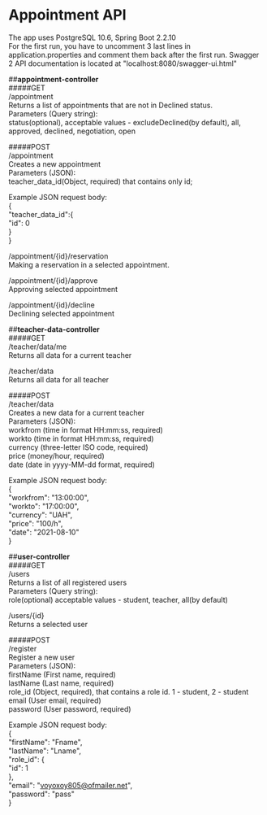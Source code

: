 # Appointment API
The app uses PostgreSQL 10.6, Spring Boot 2.2.10  
For the first run, you have to uncomment 3 last lines in application.properties and comment them back after the first run. Swagger 2 API documentation is located at "localhost:8080/swagger-ui.html"

##**appointment-controller**  
#####GET  
/appointment  
Returns a list of appointments that are not in Declined status.  
Parameters (Query string):  
status(optional), acceptable values - excludeDeclined(by default), all, approved, declined, negotiation, open  
  
  
#####POST  
/appointment  
Creates a new appointment  
Parameters (JSON):  
teacher_data_id(Object, required) that contains only id;  
  
Example JSON request body:  
{  
	"teacher_data_id":{  	
	    "id": 0  
	}  
}
  
  
/appointment/{id}/reservation  
Making a reservation in a selected appointment.  
  
  
/appointment/{id}/approve  
Approving selected appointment  
  
  
/appointment/{id}/decline  
Declining selected appointment  
  
  
  
##**teacher-data-controller**  
#####GET  
/teacher/data/me  
Returns all data for a current teacher  
  
  
/teacher/data  
Returns all data for all teacher  
  
  
#####POST  
/teacher/data  
Creates a new data for a current teacher  
Parameters (JSON):  
workfrom (time in format HH:mm:ss, required)  
workto (time in format HH:mm:ss, required)  
currency (three-letter ISO code, required)  
price (money/hour, required)  
date (date in yyyy-MM-dd format, required)  
  
 Example JSON request body:    
 {  
  	"workfrom": "13:00:00",  
  	"workto": "17:00:00",  
  	"currency": "UAH",  
  	"price": "100/h",  
  	"date": "2021-08-10"  
 }  
  
  ##**user-controller**  
  #####GET  
  /users  
  Returns a list of all registered users  
  Parameters (Query string):  
  role(optional) acceptable values - student, teacher, all(by default)  
    
    
  /users/{id}  
  Returns a selected user  
  
  
  #####POST  
  /register  
  Register a new user  
  Parameters (JSON):  
  firstName (First name, required)  
  lastName (Last name, required)  
  role_id (Object, required), that contains a role id. 1 - student, 2 - student  
  email (User email, required)  
  password (User password, required)  
  
  Example JSON request body:  
  {  
  	"firstName": "Fname",  
  	"lastName": "Lname",  
  	"role_id": {  
  		"id": 1  
  	},  
  	"email": "voyoxoy805@ofmailer.net",  
  	"password": "pass"  
  }
  
